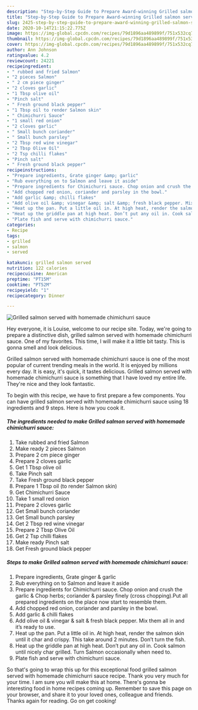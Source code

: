```yaml
---
description: "Step-by-Step Guide to Prepare Award-winning Grilled salmon served with homemade chimichurri sauce"
title: "Step-by-Step Guide to Prepare Award-winning Grilled salmon served with homemade chimichurri sauce"
slug: 2425-step-by-step-guide-to-prepare-award-winning-grilled-salmon-served-with-homemade-chimichurri-sauce
date: 2020-10-14T21:15:22.775Z
image: https://img-global.cpcdn.com/recipes/79d1896aa489899f/751x532cq70/grilled-salmon-served-with-homemade-chimichurri-sauce-recipe-main-photo.jpg
thumbnail: https://img-global.cpcdn.com/recipes/79d1896aa489899f/751x532cq70/grilled-salmon-served-with-homemade-chimichurri-sauce-recipe-main-photo.jpg
cover: https://img-global.cpcdn.com/recipes/79d1896aa489899f/751x532cq70/grilled-salmon-served-with-homemade-chimichurri-sauce-recipe-main-photo.jpg
author: Ann Johnson
ratingvalue: 4.2
reviewcount: 24221
recipeingredient:
- " rubbed and fried Salmon"
- "2 pieces Salmon"
- " 2 cm piece ginger"
- "2 cloves garlic"
- "1 Tbsp olive oil"
- "Pinch salt"
- " Fresh ground black pepper"
- "1 Tbsp oil to render Salmon skin"
- " Chimichurri Sauce"
- "1 small red onion"
- "2 cloves garlic"
- " Small bunch coriander"
- " Small bunch parsley"
- "2 Tbsp red wine vinegar"
- "2 Tbsp Olive Oil"
- "2 Tsp chilli flakes"
- "Pinch salt"
- " Fresh ground black pepper"
recipeinstructions:
- "Prepare ingredients, Grate ginger &amp; garlic"
- "Rub everything on to Salmon and leave it aside"
- "Prepare ingredients for Chimichurri sauce. Chop onion and crush the garlic &amp; Chop herbs; coriander &amp; parsley finely (cross chopping).Put all prepared ingredients on the place now start to resemble them."
- "Add chopped red onion, coriander and parsley in the bowl."
- "Add garlic &amp; chilli flakes"
- "Add olive oil &amp; vinegar &amp; salt &amp; fresh black pepper. Mix them all in and it’s ready to use."
- "Heat up the pan. Put a little oil in. At high heat, render the salmon skin until it char and crispy. This take around 2 minutes. Don’t turn the fish."
- "Heat up the griddle pan at high heat. Don’t put any oil in. Cook salmon until nicely char grilled. Turn Salmon occasionally when need to."
- "Plate fish and serve with chimichurri sauce."
categories:
- Recipe
tags:
- grilled
- salmon
- served

katakunci: grilled salmon served 
nutrition: 122 calories
recipecuisine: American
preptime: "PT15M"
cooktime: "PT52M"
recipeyield: "1"
recipecategory: Dinner

---
```



![Grilled salmon served with homemade chimichurri sauce](https://img-global.cpcdn.com/recipes/79d1896aa489899f/751x532cq70/grilled-salmon-served-with-homemade-chimichurri-sauce-recipe-main-photo.jpg)

Hey everyone, it is Louise, welcome to our recipe site. Today, we're going to prepare a distinctive dish, grilled salmon served with homemade chimichurri sauce. One of my favorites. This time, I will make it a little bit tasty. This is gonna smell and look delicious.

Grilled salmon served with homemade chimichurri sauce is one of the most popular of current trending meals in the world. It is enjoyed by millions every day. It is easy, it's quick, it tastes delicious. Grilled salmon served with homemade chimichurri sauce is something that I have loved my entire life. They're nice and they look fantastic.




To begin with this recipe, we have to first prepare a few components. You can have grilled salmon served with homemade chimichurri sauce using 18 ingredients and 9 steps. Here is how you cook it.

<!--inarticleads1-->

##### The ingredients needed to make Grilled salmon served with homemade chimichurri sauce:

1. Take  rubbed and fried Salmon
1. Make ready 2 pieces Salmon
1. Prepare  2 cm piece ginger
1. Prepare 2 cloves garlic
1. Get 1 Tbsp olive oil
1. Take Pinch salt
1. Take  Fresh ground black pepper
1. Prepare 1 Tbsp oil (to render Salmon skin)
1. Get  Chimichurri Sauce
1. Take 1 small red onion
1. Prepare 2 cloves garlic
1. Get  Small bunch coriander
1. Get  Small bunch parsley
1. Get 2 Tbsp red wine vinegar
1. Prepare 2 Tbsp Olive Oil
1. Get 2 Tsp chilli flakes
1. Make ready Pinch salt
1. Get  Fresh ground black pepper




<!--inarticleads2-->

##### Steps to make Grilled salmon served with homemade chimichurri sauce:

1. Prepare ingredients, Grate ginger &amp; garlic
1. Rub everything on to Salmon and leave it aside
1. Prepare ingredients for Chimichurri sauce. Chop onion and crush the garlic &amp; Chop herbs; coriander &amp; parsley finely (cross chopping).Put all prepared ingredients on the place now start to resemble them.
1. Add chopped red onion, coriander and parsley in the bowl.
1. Add garlic &amp; chilli flakes
1. Add olive oil &amp; vinegar &amp; salt &amp; fresh black pepper. Mix them all in and it’s ready to use.
1. Heat up the pan. Put a little oil in. At high heat, render the salmon skin until it char and crispy. This take around 2 minutes. Don’t turn the fish.
1. Heat up the griddle pan at high heat. Don’t put any oil in. Cook salmon until nicely char grilled. Turn Salmon occasionally when need to.
1. Plate fish and serve with chimichurri sauce.




So that's going to wrap this up for this exceptional food grilled salmon served with homemade chimichurri sauce recipe. Thank you very much for your time. I am sure you will make this at home. There's gonna be interesting food in home recipes coming up. Remember to save this page on your browser, and share it to your loved ones, colleague and friends. Thanks again for reading. Go on get cooking!
